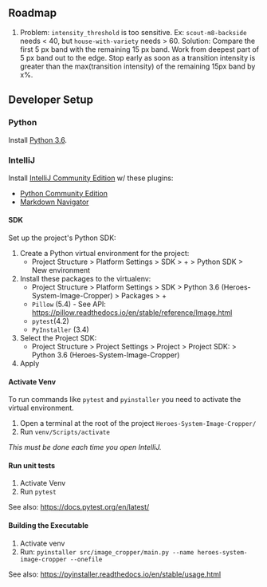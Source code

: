 ## Roadmap
1. Problem: `intensity_threshold` is too sensitive.
Ex: `scout-m8-backside` needs < 40, but `house-with-variety` needs > 60.
Solution: Compare the first 5 px band with the remaining 15 px band.
Work from deepest part of 5 px band out to the edge.
Stop early as soon as a transition intensity is greater than the
max(transition intensity) of the remaining 15px band by x%.

## Developer Setup

### Python
Install [Python 3.6](https://www.python.org/downloads/).

### IntelliJ
Install [IntelliJ Community Edition](https://www.jetbrains.com/idea/download/#section=windows) w/ these plugins:
* [Python Community Edition](https://plugins.jetbrains.com/plugin/7322-python-community-edition)
* [Markdown Navigator](https://plugins.jetbrains.com/plugin/7896-markdown-navigator)

#### SDK
Set up the project's Python SDK:

1. Create a Python virtual environment for the project:
   * Project Structure > Platform Settings > SDK > + > Python SDK > New environment
1. Install these packages to the virtualenv:
   * Project Structure > Platform Settings > SDK > Python 3.6 (Heroes-System-Image-Cropper) > Packages > + 
   * `Pillow` (5.4) - See API: https://pillow.readthedocs.io/en/stable/reference/Image.html
   * `pytest`(4.2)
   * `PyInstaller` (3.4)
1. Select the Project SDK:
   * Project Structure > Project Settings > Project > Project SDK: > Python 3.6 (Heroes-System-Image-Cropper)
1. Apply

#### Activate Venv
To run commands like `pytest` and `pyinstaller` you need to activate the virtual environment.
1. Open a terminal at the root of the project `Heroes-System-Image-Cropper/`
1. Run `venv/Scripts/activate`

*This must be done each time you open IntelliJ.*

#### Run unit tests
1. Activate Venv
1. Run `pytest`

See also: https://docs.pytest.org/en/latest/

#### Building the Executable
1. Activate venv
1. Run: `pyinstaller src/image_cropper/main.py --name heroes-system-image-cropper --onefile`

See also: https://pyinstaller.readthedocs.io/en/stable/usage.html
